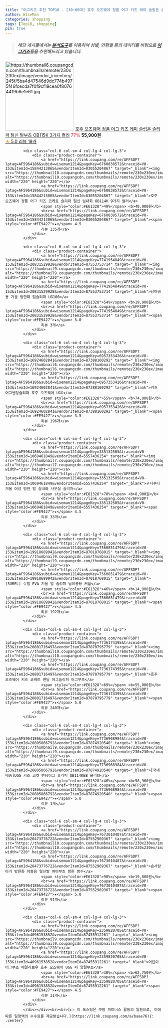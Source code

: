 ```yaml
---
title: "어그키즈 추천 TOP10 - [30~60대] 호주 오즈웨어 정품 어그 키즈 레미 슬립온 슬리퍼 털신 털부츠 OB115K 3가지 컬러"
author: WiseMan
categories: shopping
tags: [Top10, shopping]
pin: true
---
```


> ##### 해당 게시물에서는 [**분석도구**](https://itemscout.io/)를 이용하여 **성별**, **연령별** 등의 데이터를 바탕으로 [**어그키즈**](https://link.coupang.com/a/baae76)들을 추천해드리고 있습니다.
<div class="container"><div class="row">
            <div class="col-6 col-sm-4 col-lg-4 col-lg-3">
                <div class="product-container">
                    <a href="https://link.coupang.com/re/AFFSDP?lptag=AF5964186&subid=wiseman1214&pageKey=6743801400&traceid=V0-153&itemId=15751283983&vendorItemId=82965002589" target="_blank"><img src="https://thumbnail6.coupangcdn.com/thumbnails/remote/230x230ex/image/vendor_inventory/245f/5ba4d47546d9dc774b4975f46fcecda7f0f9cf19cea0f80764419b6e1e61.jpg" alt="https://thumbnail6.coupangcdn.com/thumbnails/remote/230x230ex/image/vendor_inventory/245f/5ba4d47546d9dc774b4975f46fcecda7f0f9cf19cea0f80764419b6e1e61.jpg" width="220" height="220"></a>
                    <a href="https://link.coupang.com/re/AFFSDP?lptag=AF5964186&subid=wiseman1214&pageKey=6743801400&traceid=V0-153&itemId=15751283983&vendorItemId=82965002589" target="_blank">호주 오즈웨어 정품 어그 키즈 레미 슬립온 슬리퍼 털신 털부츠 OB115K 3가지 컬러</a>
                    <span style="color:#E61328">77%</span> <b>55,900원</b>
                    <br><a href="https://link.coupang.com/re/AFFSDP?lptag=AF5964186&subid=wiseman1214&pageKey=6743801400&traceid=V0-153&itemId=15751283983&vendorItemId=82965002589" target="_blank"><span style="color:#FE9427">★</span> 5.0
                    리뷰 19개</a>
                </div>
            </div>
            
            <div class="col-6 col-sm-4 col-lg-4 col-lg-3">
                <div class="product-container">
                    <a href="https://link.coupang.com/re/AFFSDP?lptag=AF5964186&subid=wiseman1214&pageKey=6760838572&traceid=V0-153&itemId=15844213065&vendorItemId=83055204867" target="_blank"><img src="https://thumbnail10.coupangcdn.com/thumbnails/remote/230x230ex/image/vendor_inventory/d5aa/f153773d1f142a33d0c04fc9ed1e38475f21792900fbcd14198da6a8c049.jpg" alt="https://thumbnail10.coupangcdn.com/thumbnails/remote/230x230ex/image/vendor_inventory/d5aa/f153773d1f142a33d0c04fc9ed1e38475f21792900fbcd14198da6a8c049.jpg" width="220" height="220"></a>
                    <a href="https://link.coupang.com/re/AFFSDP?lptag=AF5964186&subid=wiseman1214&pageKey=6760838572&traceid=V0-153&itemId=15844213065&vendorItemId=83055204867" target="_blank">호주 오즈웨어 정품 어그 키즈 코케트 슬리퍼 털신 실내화 OB114K 9가지 컬러</a>
                    <span style="color:#E61328">49%</span> <b>40,900원</b>
                    <br><a href="https://link.coupang.com/re/AFFSDP?lptag=AF5964186&subid=wiseman1214&pageKey=6760838572&traceid=V0-153&itemId=15844213065&vendorItemId=83055204867" target="_blank"><span style="color:#FE9427">★</span> 4.5
                    리뷰 135개</a>
                </div>
            </div>
            
            <div class="col-6 col-sm-4 col-lg-4 col-lg-3">
                <div class="product-container">
                    <a href="https://link.coupang.com/re/AFFSDP?lptag=AF5964186&subid=wiseman1214&pageKey=7741954849&traceid=V0-153&itemId=20831529928&vendorItemId=87553753714" target="_blank"><img src="https://thumbnail9.coupangcdn.com/thumbnails/remote/230x230ex/image/vendor_inventory/3baf/bfae6aefe8347e8720c993f426f4f649ed3c7fa967e0d210dbabf26df346.jpg" alt="https://thumbnail9.coupangcdn.com/thumbnails/remote/230x230ex/image/vendor_inventory/3baf/bfae6aefe8347e8720c993f426f4f649ed3c7fa967e0d210dbabf26df346.jpg" width="220" height="220"></a>
                    <a href="https://link.coupang.com/re/AFFSDP?lptag=AF5964186&subid=wiseman1214&pageKey=7741954849&traceid=V0-153&itemId=20831529928&vendorItemId=87553753714" target="_blank">남여공용 겨울 방한화 털슬리퍼 UG100</a>
                    <span style="color:#E61328">54%</span> <b>19,900원</b>
                    <br><a href="https://link.coupang.com/re/AFFSDP?lptag=AF5964186&subid=wiseman1214&pageKey=7741954849&traceid=V0-153&itemId=20831529928&vendorItemId=87553753714" target="_blank"><span style="color:#FE9427">★</span> 5.0
                    리뷰 3개</a>
                </div>
            </div>
            
            <div class="col-6 col-sm-4 col-lg-4 col-lg-3">
                <div class="product-container">
                    <a href="https://link.coupang.com/re/AFFSDP?lptag=AF5964186&subid=wiseman1214&pageKey=6957353426&traceid=V0-153&itemId=16924602841&vendorItemId=87388160292" target="_blank"><img src="https://thumbnail6.coupangcdn.com/thumbnails/remote/230x230ex/image/vendor_inventory/1640/ad176763665f531348f1fe35bfd9d6e465d43ecdfc5943da8f0a0c51163c.jpg" alt="https://thumbnail6.coupangcdn.com/thumbnails/remote/230x230ex/image/vendor_inventory/1640/ad176763665f531348f1fe35bfd9d6e465d43ecdfc5943da8f0a0c51163c.jpg" width="220" height="220"></a>
                    <a href="https://link.coupang.com/re/AFFSDP?lptag=AF5964186&subid=wiseman1214&pageKey=6957353426&traceid=V0-153&itemId=16924602841&vendorItemId=87388160292" target="_blank">키즈 어그밴딩슬리퍼 호주 오즈웨어 UGG</a>
                    <span style="color:#E61328">55%</span> <b>74,000원</b>
                    <br><a href="https://link.coupang.com/re/AFFSDP?lptag=AF5964186&subid=wiseman1214&pageKey=6957353426&traceid=V0-153&itemId=16924602841&vendorItemId=87388160292" target="_blank"><span style="color:#FE9427">★</span> 3.5
                    리뷰 196개</a>
                </div>
            </div>
            
            <div class="col-6 col-sm-4 col-lg-4 col-lg-3">
                <div class="product-container">
                    <a href="https://link.coupang.com/re/AFFSDP?lptag=AF5964186&subid=wiseman1214&pageKey=335132505&traceid=V0-153&itemId=1069461849&vendorItemId=5557436254" target="_blank"><img src="https://thumbnail7.coupangcdn.com/thumbnails/remote/230x230ex/image/vendor_inventory/5125/e75e198ceae15569930698fa38500bf2ea3d8a55e8c13473c157100e6c6e.jpg" alt="https://thumbnail7.coupangcdn.com/thumbnails/remote/230x230ex/image/vendor_inventory/5125/e75e198ceae15569930698fa38500bf2ea3d8a55e8c13473c157100e6c6e.jpg" width="220" height="220"></a>
                    <a href="https://link.coupang.com/re/AFFSDP?lptag=AF5964186&subid=wiseman1214&pageKey=335132505&traceid=V0-153&itemId=1069461849&vendorItemId=5557436254" target="_blank">구디푸디 겨울 여성 방한 털 실내화 사무실 슬리퍼</a>
                    <span style="color:#E61328">78%</span> <b>8,900원</b>
                    <br><a href="https://link.coupang.com/re/AFFSDP?lptag=AF5964186&subid=wiseman1214&pageKey=335132505&traceid=V0-153&itemId=1069461849&vendorItemId=5557436254" target="_blank"><span style="color:#FE9427">★</span> 4.5
                    리뷰 33개</a>
                </div>
            </div>
            
            <div class="col-6 col-sm-4 col-lg-4 col-lg-3">
                <div class="product-container">
                    <a href="https://link.coupang.com/re/AFFSDP?lptag=AF5964186&subid=wiseman1214&pageKey=7560851479&traceid=V0-153&itemId=19918689942&vendorItemId=87018768015" target="_blank"><img src="https://thumbnail9.coupangcdn.com/thumbnails/remote/230x230ex/image/vendor_inventory/f1a4/709be57cf68c82fb275da90ca8daa3d193306cdbe827a029f66ebe88a2db.jpg" alt="https://thumbnail9.coupangcdn.com/thumbnails/remote/230x230ex/image/vendor_inventory/f1a4/709be57cf68c82fb275da90ca8daa3d193306cdbe827a029f66ebe88a2db.jpg" width="220" height="220"></a>
                    <a href="https://link.coupang.com/re/AFFSDP?lptag=AF5964186&subid=wiseman1214&pageKey=7560851479&traceid=V0-153&itemId=19918689942&vendorItemId=87018768015" target="_blank">[SUREL] 슈렐 EVA 겨울 털 슬리퍼 남여공용 커플</a>
                    <span style="color:#E61328">46%</span> <b>14,900원</b>
                    <br><a href="https://link.coupang.com/re/AFFSDP?lptag=AF5964186&subid=wiseman1214&pageKey=7560851479&traceid=V0-153&itemId=19918689942&vendorItemId=87018768015" target="_blank"><span style="color:#FE9427">★</span> 4.5
                    리뷰 192개</a>
                </div>
            </div>
            
            <div class="col-6 col-sm-4 col-lg-4 col-lg-3">
                <div class="product-container">
                    <a href="https://link.coupang.com/re/AFFSDP?lptag=AF5964186&subid=wiseman1214&pageKey=7736174395&traceid=V0-153&itemId=20801716497&vendorItemId=87870795779" target="_blank"><img src="https://thumbnail10.coupangcdn.com/thumbnails/remote/230x230ex/image/vendor_inventory/7c65/0a7ed901b784cd062cc7326b047f0d77941967f22d77616d47246d1901b7.jpg" alt="https://thumbnail10.coupangcdn.com/thumbnails/remote/230x230ex/image/vendor_inventory/7c65/0a7ed901b784cd062cc7326b047f0d77941967f22d77616d47246d1901b7.jpg" width="220" height="220"></a>
                    <a href="https://link.coupang.com/re/AFFSDP?lptag=AF5964186&subid=wiseman1214&pageKey=7736174395&traceid=V0-153&itemId=20801716497&vendorItemId=87870795779" target="_blank">호주 오즈웨어 키즈 코케트 밴딩 어그슬리퍼 어그부츠</a>
                    <span style="color:#E61328">69%</span> <b>55,000원</b>
                    <br><a href="https://link.coupang.com/re/AFFSDP?lptag=AF5964186&subid=wiseman1214&pageKey=7736174395&traceid=V0-153&itemId=20801716497&vendorItemId=87870795779" target="_blank"><span style="color:#FE9427">★</span> 5.0
                    리뷰 240개</a>
                </div>
            </div>
            
            <div class="col-6 col-sm-4 col-lg-4 col-lg-3">
                <div class="product-container">
                    <a href="https://link.coupang.com/re/AFFSDP?lptag=AF5964186&subid=wiseman1214&pageKey=7736968984&traceid=V0-153&itemId=20805866792&vendorItemId=87874920540" target="_blank"><img src="https://thumbnail9.coupangcdn.com/thumbnails/remote/230x230ex/image/vendor_inventory/feec/cb6566d94dcbd50939abdefb11f199ce2f17504e657cc7e1efd64586b38a.jpg" alt="https://thumbnail9.coupangcdn.com/thumbnails/remote/230x230ex/image/vendor_inventory/feec/cb6566d94dcbd50939abdefb11f199ce2f17504e657cc7e1efd64586b38a.jpg" width="220" height="220"></a>
                    <a href="https://link.coupang.com/re/AFFSDP?lptag=AF5964186&subid=wiseman1214&pageKey=7736968984&traceid=V0-153&itemId=20805866792&vendorItemId=87874920540" target="_blank">[국내배송]UGG 키즈 코켓 밴딩어그 슬리퍼 OB114KEB 올리브</a>
                    <span style="color:#E61328">46%</span> <b>58,960원</b>
                    <br><a href="https://link.coupang.com/re/AFFSDP?lptag=AF5964186&subid=wiseman1214&pageKey=7736968984&traceid=V0-153&itemId=20805866792&vendorItemId=87874920540" target="_blank"><span style="color:#FE9427">★</span> 5.0
                    리뷰 1개</a>
                </div>
            </div>
            
            <div class="col-6 col-sm-4 col-lg-4 col-lg-3">
                <div class="product-container">
                    <a href="https://link.coupang.com/re/AFFSDP?lptag=AF5964186&subid=wiseman1214&pageKey=7673010487&traceid=V0-153&itemId=20473776722&vendorItemId=87552969367" target="_blank"><img src="https://thumbnail10.coupangcdn.com/thumbnails/remote/230x230ex/image/vendor_inventory/e894/eef1ba611a9c4a31467c1117ab5f7ba231bb488105df6eea67297d2cca72.jpg" alt="https://thumbnail10.coupangcdn.com/thumbnails/remote/230x230ex/image/vendor_inventory/e894/eef1ba611a9c4a31467c1117ab5f7ba231bb488105df6eea67297d2cca72.jpg" width="220" height="220"></a>
                    <a href="https://link.coupang.com/re/AFFSDP?lptag=AF5964186&subid=wiseman1214&pageKey=7673010487&traceid=V0-153&itemId=20473776722&vendorItemId=87552969367" target="_blank">솜사탕 아기 방한화 아동용 털신발 여아부츠 방한 방수</a>
                    <span style="color:#E61328">90%</span> <b>19,800원</b>
                    <br><a href="https://link.coupang.com/re/AFFSDP?lptag=AF5964186&subid=wiseman1214&pageKey=7673010487&traceid=V0-153&itemId=20473776722&vendorItemId=87552969367" target="_blank"><span style="color:#FE9427">★</span> 5.0
                    리뷰 91개</a>
                </div>
            </div>
            
            <div class="col-6 col-sm-4 col-lg-4 col-lg-3">
                <div class="product-container">
                    <a href="https://link.coupang.com/re/AFFSDP?lptag=AF5964186&subid=wiseman1214&pageKey=2359820705&traceid=V0-153&itemId=4096153852&vendorItemId=87455912261" target="_blank"><img src="https://thumbnail9.coupangcdn.com/thumbnails/remote/230x230ex/image/vendor_inventory/4524/1b6b33ab46d5f4a9335fcaac43a3b878f9a8912624fe1a28a7ade1918ee4.jpg" alt="https://thumbnail9.coupangcdn.com/thumbnails/remote/230x230ex/image/vendor_inventory/4524/1b6b33ab46d5f4a9335fcaac43a3b878f9a8912624fe1a28a7ade1918ee4.jpg" width="220" height="220"></a>
                    <a href="https://link.coupang.com/re/AFFSDP?lptag=AF5964186&subid=wiseman1214&pageKey=2359820705&traceid=V0-153&itemId=4096153852&vendorItemId=87455912261" target="_blank">어린이 어그부츠 베일리보우 호주 오즈웨어 UGG 퍼 양털부츠</a>
                    <span style="color:#E61328">30%</span> <b>62,750원</b>
                    <br><a href="https://link.coupang.com/re/AFFSDP?lptag=AF5964186&subid=wiseman1214&pageKey=2359820705&traceid=V0-153&itemId=4096153852&vendorItemId=87455912261" target="_blank"><span style="color:#FE9427">★</span> 4.5
                    리뷰 31개</a>
                </div>
            </div>
            </div></div><br><br>[👉 이 포스팅은 쿠팡 파트너스 활동의 일환으로, 이에 따른 일정액의 수수료를 제공받습니다.](https://link.coupang.com/a/baae76){: .center}
